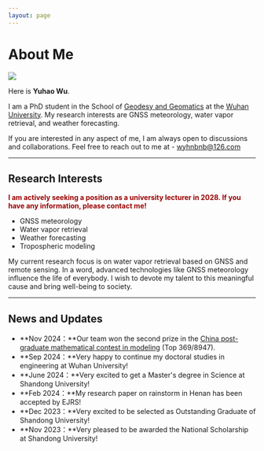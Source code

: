 ```yaml
---
layout: page
---
```


# About Me

<img src="https://caihanlin.com/caihanlin.jpg" class="floatpic">

Here is **Yuhao Wu**.<br>

I am a PhD student in the School of [Geodesy and Geomatics](https://www.sgg.whu.edu.cn/) at the [Wuhan University](https://en.whu.edu.cn/). My research interests are GNSS meteorology, water vapor retrieval, and weather forecasting.<br>

If you are interested in any aspect of me, I am always open to discussions and collaborations. Feel free to reach out to me at - wyhnbnb@126.com

---

## Research Interests

**<font color="#990000">I am actively seeking a position as a university lecturer in 2028. If you have any information, please contact me!</font>**

- GNSS meteorology
- Water vapor retrieval
- Weather forecasting
- Tropospheric modeling

My current research focus is on water vapor retrieval based on GNSS and remote sensing. In a word, advanced technologies like GNSS meteorology influence the life of everybody.  I wish to devote my talent to this meaningful cause and bring well-being to society.

---

## News and Updates

- **Nov 2024：**Our team won the second prize in the [China post-graduate mathematical contest in modeling](https://cpipc.acge.org.cn//cw/detail/4/2c9080159353177f0193536864dc0048) (Top 369/8947).
- **Sep 2024：**Very happy to continue my doctoral studies in engineering at Wuhan University!
- **June 2024：**Very excited to get a Master's degree in Science at Shandong University!
- **Feb 2024：**My research paper on rainstorm in Henan has been accepted by EJRS!
- **Dec 2023：**Very excited to be selected as Outstanding Graduate of Shandong University!
- **Nov 2023：**Very pleased to be awarded the National Scholarship at Shandong University!

<br>
